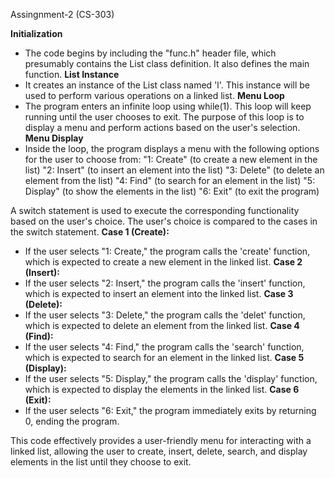 Assingnment-2 (CS-303)

**Initialization**
- The code begins by including the "func.h" header file, which presumably contains the List class definition. It also defines the main function.
**List Instance**
- It creates an instance of the List class named 'l'. This instance will be used to perform various operations on a linked list.
**Menu Loop**
- The program enters an infinite loop using while(1). This loop will keep running until the user chooses to exit. The purpose of this loop is to display a menu and perform actions based on the user's selection.
**Menu Display**
- Inside the loop, the program displays a menu with the following options for the user to choose from:
"1: Create" (to create a new element in the list)
"2: Insert" (to insert an element into the list)
"3: Delete" (to delete an element from the list)
"4: Find" (to search for an element in the list)
"5: Display" (to show the elements in the list)
"6: Exit" (to exit the program)

A switch statement is used to execute the corresponding functionality based on the user's choice. The user's choice is compared to the cases in the switch statement.
**Case 1 (Create):**
- If the user selects "1: Create," the program calls the 'create' function, which is expected to create a new element in the linked list.
**Case 2 (Insert):**
- If the user selects "2: Insert," the program calls the 'insert' function, which is expected to insert an element into the linked list.
**Case 3 (Delete):**
- If the user selects "3: Delete," the program calls the 'delet' function, which is expected to delete an element from the linked list.
**Case 4 (Find):**
- If the user selects "4: Find," the program calls the 'search' function, which is expected to search for an element in the linked list.
**Case 5 (Display):**
- If the user selects "5: Display," the program calls the 'display' function, which is expected to display the elements in the linked list.
**Case 6 (Exit):**
- If the user selects "6: Exit," the program immediately exits by returning 0, ending the program.


This code effectively provides a user-friendly menu for interacting with a linked list, allowing the user to create, insert, delete, search, and display elements in the list until they choose to exit.

